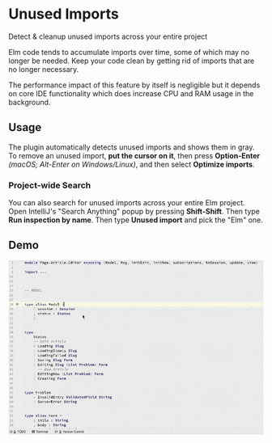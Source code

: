# Unused Imports

Detect & cleanup unused imports across your entire project

Elm code tends to accumulate imports over time, some of which may no longer be needed. Keep your code clean by getting rid of imports that are no longer necessary.

The performance impact of this feature by itself is negligible but it depends on core IDE functionality which does increase CPU and RAM usage in the background.

## Usage

The plugin automatically detects unused imports and shows them in gray. To remove an unused import, **put the cursor on it**, then press **Option-Enter** _(macOS; Alt-Enter on Windows/Linux)_, and then select **Optimize imports**.

### Project-wide Search
You can also search for unused imports across your entire Elm project. Open IntelliJ's "Search Anything" popup by pressing **Shift-Shift**. Then type **Run inspection by name**. Then type **Unused import** and pick the "Elm" one.

## Demo

![optimize imports demo](../assets/optimize_imports.gif)
